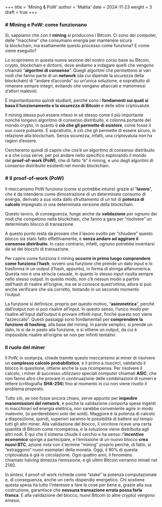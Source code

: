 +++
title = 'Mining & PoW'
author = 'Mattia'
date = 2024-11-23
weight = 3
draft = true
+++

### # Mining e PoW: come funzionano

Sì, sappiamo che con il **mining** si producono i Bitcoin. Ci sono dei computer, delle “macchine” che consumano energia per mantenere sicura la blockchain, ma esattamente questo processo come funziona? E come viene eseguito?

Lo scopriremo in questa nuova sezione del nostro corso base su Bitcoin, crypto, blockchain e dintorni, dove andiamo a indagare quelli che vengono chiamati “**algoritmi di consenso**”. Quegli algoritmi che permettono ai vari nodi che fanno parte di un **network** (da cui dipende la sicurezza della blockchain) di “andare d’accordo” su un’unica soluzione, e soprattutto di rimanere sempre integri, evitando che vengano attaccati e manomessi d’attori malevoli.

È importantissimo quindi studiarli, perché sono i **fondamenti sui quali si basa il funzionamento e la sicurezza di Bitcoin** e delle altre criptovalute. 

Il mining stesso può essere inteso in sé stesso come il più importante nonché longevo algoritmo di consenso distribuito, e colonna portante del mondo crypto, in quanto è **ciò che gli permette di esistere**, come fosse il suo cuore pulsante. E soprattutto, è ciò che gli permette di essere sicuro, in relazione alla blockchain. Senza sicurezza, infatti, una criptovaluta non ha ragion d’essere.

Cercheremo quindi di capire che cos’è un algoritmo di consenso distribuito e a che cosa serve, per poi andare nello specifico esplorando il mondo del **proof-of-work (PoW)**, che di fatto “è” il mining, e uno degli algoritmi di consenso distribuito esistenti nel mondo blockchain.

### # Il proof-of-work (PoW)

Il meccanismo PoW funziona (come si potrebbe intuire) grazie al “**lavoro**”, che è da intendersi come dimostrazione di un determinato consumo di energia, derivato a sua volta dallo sfruttamento di un tot di **potenza di calcolo** impegnato in una determinata versione della blockchain. 

Questo lavoro, di conseguenza, funge anche da **validazione** per ognuno dei nodi che competono nella blockchain, che fanno a gara per “risolvere” un determinato blocco di transazione. 

A questo punto resta da provare che il lavoro svolto per “chiudere” questo blocco sia stato fatto effettivamente, e **senza andare ad aggirare il consenso distribuito**. In caso contrario, infatti, ognuno potrebbe inventarsi da sé dei blocchi di transazione. 

Per capire come funziona il mining **occorre in primo luogo comprendere come funziona l’hash**, ovvero una funzione che prende un dato input e lo trasforma in un output (l’hash, appunto), in forma di stringa alfanumerica. Questa non è una striscia casuale, in quanto lo stesso input risulta sempre nello stesso output. In questo modo, non c’è nessun modo a partire dall’hash di risalire all’origine, ma se si conosce quest’ultima, allora si può anche verificare che sia corretto, testando in un secondo momento l’output. 

La funzione si definisce, proprio per questo motivo, “**asimmetrica**”, perché dall’output non si può risalire all’input. In questo senso, l’unico modo per risalire all’input dall’output è provare infiniti input, finché questo non viene “azzeccato”. Questi passaggi sono fondamentali per **comprendere la funzione di hashing**, alla base del mining. In parole semplici, si prende un dato, lo si da in pasto alla funzione, e si ottiene un output, da cui è impossibile risalire all’origine se non per infiniti tentativi.

### Il ruolo del miner

Il PoW, in sostanza, chiede tramite questo meccanismo ai miner di risolvere un **complesso calcolo probabilistico**, e il primo a riuscirci, validando il blocco in questione, ottiene anche la sua ricompensa. Per risolvere il calcolo, i miner di successo utilizzano speciali computer chiamati **ASIC**, che non fanno altro che provare in continuazione delle combinazioni di numeri e lettere (crittografia **SHA-256**) fino al momento in cui non viene risolto il problema proposto. 

Tutto ciò, se non fosse ancora chiaro, serve appunto per **impedire manomissioni del network**, e poiché la validazione comporta spese ingenti in macchinari ed energia elettrica, non sarebbe conveniente agire in modo malevolo, (si perderebbero solo dei soldi). Maggiore è la potenza di calcolo a disposizione, quindi, superiori saranno le possibilità di battere sul tempo tutti gli altri miner. Alla validazione del blocco, il vincitore riceve una certa quantità di Bitcoin come ricompensa, e la soluzione viene distribuita agli altri nodi. È qui che il sistema chiude il cerchio e ha senso: l’**incentivo economico** spinge a partecipare, e l’emissione di un nuovo blocco **crea nuovi BTC**, azione nota con il termine “mining” proprio perché, di fatto, si “estraggono” nuovi esemplari della moneta. Oggi, il 90% di questa criptovaluta è già in circolazione. Ogni quattro anni, il fenomeno chiamato halving dimezza l’emissione, e gli ultimi Bitcoin verranno minati nel 2140. 

In sintesi, il proof-of-work richiede come “stake” la potenza computazionale e, di conseguenza, anche un certo dispendio energetico. Chi sostiene questa spesa ha tutto l’interesse a fare le cose per bene e, grazie alla sua costruzione, garantisce che **nessuna transazione errata possa farla franca**. E alla validazione del blocco, nuovi Bitcoin (o altre crypto) vengono emessi.


